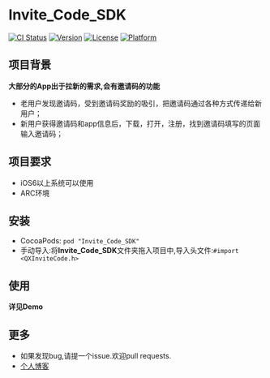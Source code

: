 # Invite_Code_SDK

[![CI Status](http://img.shields.io/travis/279737146@qq.com/Invite_Code_SDK.svg?style=flat)](https://travis-ci.org/279737146@qq.com/Invite_Code_SDK)
[![Version](https://img.shields.io/cocoapods/v/Invite_Code_SDK.svg?style=flat)](http://cocoapods.org/pods/Invite_Code_SDK)
[![License](https://img.shields.io/cocoapods/l/Invite_Code_SDK.svg?style=flat)](http://cocoapods.org/pods/Invite_Code_SDK)
[![Platform](https://img.shields.io/cocoapods/p/Invite_Code_SDK.svg?style=flat)](http://cocoapods.org/pods/Invite_Code_SDK)

## 项目背景

**大部分的App出于拉新的需求,会有邀请码的功能**

- 老用户发现邀请码，受到邀请码奖励的吸引，把邀请码通过各种方式传递给新用户；
- 新用户获得邀请码和app信息后，下载，打开，注册，找到邀请码填写的页面输入邀请码；

## 项目要求
- iOS6以上系统可以使用
- ARC环境

## 安装

- CocoaPods: `pod "Invite_Code_SDK"`
- 手动导入:将**Invite_Code_SDK**文件夹拖入项目中,导入头文件:`#import <QXInviteCode.h>`

## 使用
**详见Demo**
## 更多
- 如果发现bug,请提一个issue.欢迎pull requests.
- [个人博客](http://tushizhan.com/)

